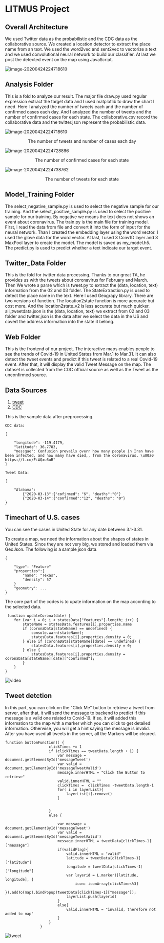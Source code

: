 # LITMUS Project

## Overall Architecture

We used Twitter data as the probabilistic and the CDC data as the collaborative source. We created a location detector to extract the place name from an text. We used the word2vec and sent2vec to vectorize a text and we used convolutional neural network to build our classifier. At last we post the detected event on the map using JavaScript.

![image-20200424224718610](image/architecture.png)

## Analysis Folder

This is a fold to analyze our result. The major file draw.py used regular expression extract the target data and I used matplotlib to draw the chart I need. Here I analyzed the number of tweets each and the number of confirmed cases each day. And I analyzed the number of tweets and the number of confirmed cases for each state. The collaborative.csv record the collaborative data and the twitter.json represent the probabilistic data.

![image-20200424224718610](image/InstancesByDate.png)

<center>The number of tweets and number of cases each day</center>

![image-20200424224728886](image/CollaborativeSourceForEachState.png)

<center>The number of confirmed cases for each state</center>

![image-20200424224738762](image/ProbalisticSourceForEachState.png)

<center>The number of tweets for each state</center>

## Model_Training Folder

The select_negative_sample.py is used to select the negative sample for our training. And the select_positive_sample.py is used to select the positive sample for our training. By negative we means the text does not shows an event about coronavirus. The train.py is the main file for training model. First, I read the data from file and convert it into the form of input for the neural network. Than I created the embedding layer using the word vector. I used the glove data for the word vector. At last, I used 3 Conv1D layer and 3 MaxPool layer to create the model. The model is saved as my_model.h5. The predict.py is used to predict whether a text indicate our target event.

## Twitter_Data Folder

This is the fold for twitter data processing. Thanks to our great TA, he provides us with the tweets about coronavirus for February and March. Then We wrote a parse which is tweet.py to extract the (data, location, text) information from the 02 and 03 folder. The StateExtraction.py is used to detect the place name in the text. Here I used Geograpy library. There are two versions of function. The location2state function is more accurate but cost more. And the location2state_v2 is less accurate but much quicker. all_tweetdata.json is the (data, location, text) we extract from 02 and 03 folder and twitter.json is the data after we select the data in the US and covert the address information into the state it belong.

## Web Folder

This is the frontend of our project. The interactive maps enables people to see the trends of Covid-19 in United States from Mar.1 to Mar.31. It can also detect the tweet events and predict if this tweet is related to a real Covid-19 event. After that, it will display the valid Tweet Message on the map. The dataset is collected from the CDC official source as well as the Tweet as the unconfirmed source.
## Data Sources 
1. [tweet](https://developer.twitter.com/en/docs/tweets/search/api-reference/get-search-tweets)
2.  [CDC](https://www.cdc.gov/)

This is the sample data after preprocessing.

``` 
CDC data:

{

	"longitude": -119.4179,
	"latitude": 36.7783,
	"messgae": Confusion prevails overr how many people in Iran have been infected, and how many have died,, from the coronavirus. \u00a0 https://t.co/FiAQxu6uB"
}

Tweet Data:

{

	"Alabama":
		{"2020-03-13":{"cofirmed": "6", "deaths":"0"}
		{"2020-03-14":{"confirmed":"12", "deaths": "0"}
}

```

## Timechart of U.S. cases
You can see the cases in United State for any date between 3.1-3.31. 

To create a map, we need the information about the shapes of states in United States. Since they are not very big, we stored and loaded them via GeoJson. The following is a sample json data.

```
{

	"type": "Feature"
	"properties":{
		"name": "Texas",
		"density": 57
	}
	"geometry": ...
}
```


The core part of the codes is to upate information on the map according to the selected data.
```
 function updateCorona(date) {
    for (var i = 0; i < statesData["features"].length; i++) {
        stateName = statesData.features[i].properties.name
        if (coronaData[stateName] == undefined) {
            console.warn(stateName);
            statesData.features[i].properties.density = 0;
        } else if (coronaData[stateName][date] == undefined) {
            statesData.features[i].properties.density = 0;
        } else {
            statesData.features[i].properties.density = coronaData[stateName][date]["confirmed"];
       	}                    
    }
}
```

![video](web/image/timetrend.gif)



## Tweet detction
In  this part, you can click on the "Click Me" button to retrieve a tweet from server, after that, it will send the message to backend to predict if this message is a valid one related to Covid-19. If so, it will added this information to the map with a marker which you can click to get detailed information. Otherwise, you will get a hint saying the message is invalid. After you have used all tweets in the server, all the Markers will be cleared.


```
function buttonFunction() {
                    clickTimes += 1
                    if (clickTimes == tweetData.length + 1) {
                        var message = document.getElementById('messageTweet')
                        var valid = document.getElementById('messageTweetValid')
                        message.innerHTML = "Click the Button to retrieve"
                        valid.innerHTML = ""
                        clickTimes =  clickTimes -tweetData.length-1
                        for( i in layerList){
                            layerList[i].remove()
                        }


                    } 
                    else {

                        var message = document.getElementById('messageTweet')
                        var valid = document.getElementById('messageTweetValid')
                        message.innerHTML = tweetData[clickTimes-1]["message"]
                        if(validFlag){
                        	valid.innerHTML = "valid"
                        	latitude = tweetData[clickTimes-1]["latitude"]
                        	longitude = tweetData[clickTimes-1]["longitude"]
                        	var layerid = L.marker([latitude, longitude], {
                            	icon: iconArray[clickTimes%3]
                        	}).addTo(map).bindPopup(tweetData[clickTimes-1]["message"]);
                        	layerList.push(layerid)
                        }
                        else{
                        	valid.innerHTML = "invalid, therefore not added to map"
                        }
                    }
                }
```
![tweet](web/image/tweet.gif)



